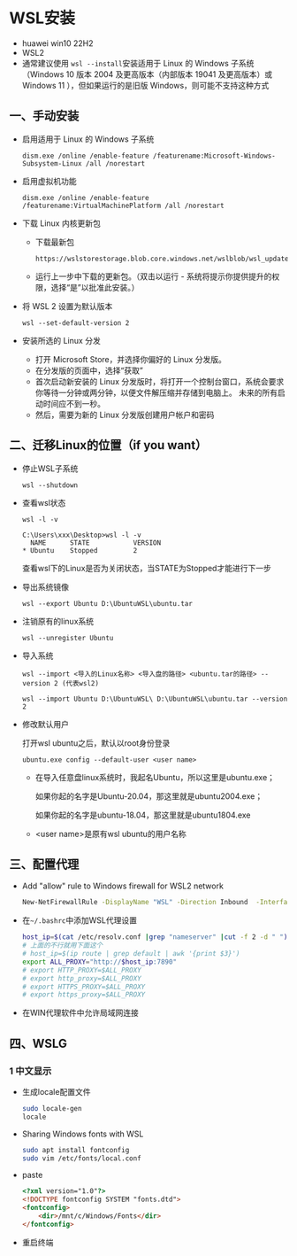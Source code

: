 # WSL安装

- huawei win10 22H2
- WSL2
- 通常建议使用 `wsl --install`安装适用于 Linux 的 Windows 子系统（Windows 10 版本 2004 及更高版本（内部版本 19041 及更高版本）或 Windows 11 ），但如果运行的是旧版 Windows，则可能不支持这种方式

## 一、手动安装

- 启用适用于 Linux 的 Windows 子系统

  ```shell
  dism.exe /online /enable-feature /featurename:Microsoft-Windows-Subsystem-Linux /all /norestart
  ```

- 启用虚拟机功能

  ```shell
  dism.exe /online /enable-feature /featurename:VirtualMachinePlatform /all /norestart
  ```

- 下载 Linux 内核更新包

  - 下载最新包

    ```http
    https://wslstorestorage.blob.core.windows.net/wslblob/wsl_update_x64.msi
    ```

  - 运行上一步中下载的更新包。（双击以运行 - 系统将提示你提供提升的权限，选择“是”以批准此安装。）

- 将 WSL 2 设置为默认版本

  ```shell
  wsl --set-default-version 2
  ```

- 安装所选的 Linux 分发
  - 打开 Microsoft Store，并选择你偏好的 Linux 分发版。
  - 在分发版的页面中，选择“获取”
  - 首次启动新安装的 Linux 分发版时，将打开一个控制台窗口，系统会要求你等待一分钟或两分钟，以便文件解压缩并存储到电脑上。 未来的所有启动时间应不到一秒。
  - 然后，需要为新的 Linux 分发版创建用户帐户和密码

## 二、迁移Linux的位置（if you want）

- 停止WSL子系统

  ```shell
  wsl --shutdown
  ```

- 查看wsl状态

  ```shell
  wsl -l -v
  ```

  ```shell
  C:\Users\xxx\Desktop>wsl -l -v
    NAME      STATE           VERSION
  * Ubuntu    Stopped         2
  ```

  查看wsl下的Linux是否为关闭状态，当STATE为Stopped才能进行下一步

- 导出系统镜像

  ```shell
  wsl --export Ubuntu D:\UbuntuWSL\ubuntu.tar
  ```

- 注销原有的linux系统

  ```shell
  wsl --unregister Ubuntu
  ```

- 导入系统

  ```shell
  wsl --import <导入的Linux名称> <导入盘的路径> <ubuntu.tar的路径> --version 2 (代表wsl2)
  ```

  ```shell
  wsl --import Ubuntu D:\UbuntuWSL\ D:\UbuntuWSL\ubuntu.tar --version 2
  ```

- 修改默认用户

  打开wsl ubuntu之后，默认以root身份登录

  ```shell
  ubuntu.exe config --default-user <user name>
  ```

  - 在导入任意盘linux系统时，我起名Ubuntu，所以这里是ubuntu.exe；

    如果你起的名字是Ubuntu-20.04，那这里就是ubuntu2004.exe；

    如果你起的名字是ubuntu-18.04，那这里就是ubuntu1804.exe

  - \<user name>是原有wsl ubuntu的用户名称

## 三、配置代理

- Add "allow" rule to Windows firewall for WSL2 network

  ```bat
  New-NetFirewallRule -DisplayName "WSL" -Direction Inbound  -InterfaceAlias "vEthernet (WSL)"  -Action Allow
  ```

- 在`~/.bashrc`中添加WSL代理设置

  ```bash
  host_ip=$(cat /etc/resolv.conf |grep "nameserver" |cut -f 2 -d " ")
  # 上面的不行就用下面这个
  # host_ip=$(ip route | grep default | awk '{print $3}')
  export ALL_PROXY="http://$host_ip:7890"
  # export HTTP_PROXY=$ALL_PROXY
  # export http_proxy=$ALL_PROXY
  # export HTTPS_PROXY=$ALL_PROXY
  # export https_proxy=$ALL_PROXY
  ```

- 在WIN代理软件中允许局域网连接

## 四、WSLG

### 1 中文显示

-   生成locale配置文件

    ```bash
    sudo locale-gen
    locale
    ```

-   Sharing Windows fonts with WSL

    ```bash
    sudo apt install fontconfig
    sudo vim /etc/fonts/local.conf
    ```

-   paste

    ```html
    <?xml version="1.0"?>
    <!DOCTYPE fontconfig SYSTEM "fonts.dtd">
    <fontconfig>
        <dir>/mnt/c/Windows/Fonts</dir>
    </fontconfig>
    ```

-   重启终端